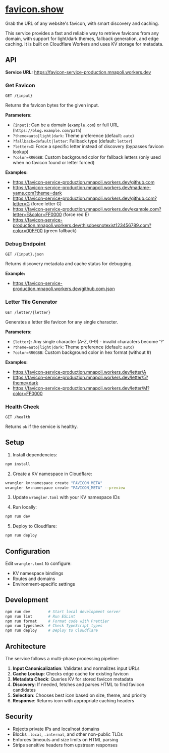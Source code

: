 # [favicon.show](https://favicon.show)

Grab the URL of any website's favicon, with smart discovery and caching.

This service provides a fast and reliable way to retrieve favicons from any domain, with support for light/dark themes, fallback generation, and edge caching. It is built on Cloudflare Workers and uses KV storage for metadata.

## API

**Service URL:** https://favicon-service-production.mnapoli.workers.dev

### Get Favicon
```
GET /{input}
```

Returns the favicon bytes for the given input.

**Parameters:**
- `{input}`: Can be a domain (`example.com`) or full URL (`https://blog.example.com/path`)
- `?theme=auto|light|dark`: Theme preference (default: `auto`)
- `?fallback=default|letter`: Fallback type (default: `letter`)
- `?letter=X`: Force a specific letter instead of discovery (bypasses favicon lookup)
- `?color=RRGGBB`: Custom background color for fallback letters (only used when no favicon found or letter forced)

**Examples:**
- https://favicon-service-production.mnapoli.workers.dev/github.com
- https://favicon-service-production.mnapoli.workers.dev/madame-yams.com?theme=dark
- https://favicon-service-production.mnapoli.workers.dev/github.com?letter=G (force letter G)
- https://favicon-service-production.mnapoli.workers.dev/example.com?letter=E&color=FF0000 (force red E)
- https://favicon-service-production.mnapoli.workers.dev/thisdoesnotexist123456789.com?color=00FF00 (green fallback)

### Debug Endpoint
```
GET /{input}.json
```

Returns discovery metadata and cache status for debugging.

**Example:**
- https://favicon-service-production.mnapoli.workers.dev/github.com.json

### Letter Tile Generator
```
GET /letter/{letter}
```

Generates a letter tile favicon for any single character.

**Parameters:**
- `{letter}`: Any single character (A-Z, 0-9) - invalid characters become '?'
- `?theme=auto|light|dark`: Theme preference (default: `auto`)
- `?color=RRGGBB`: Custom background color in hex format (without #)

**Examples:**
- https://favicon-service-production.mnapoli.workers.dev/letter/A
- https://favicon-service-production.mnapoli.workers.dev/letter/5?theme=dark
- https://favicon-service-production.mnapoli.workers.dev/letter/M?color=FF0000

### Health Check
```
GET /health
```

Returns `ok` if the service is healthy.

## Setup

1. Install dependencies:
```bash
npm install
```

2. Create a KV namespace in Cloudflare:
```bash
wrangler kv:namespace create "FAVICON_META"
wrangler kv:namespace create "FAVICON_META" --preview
```

3. Update `wrangler.toml` with your KV namespace IDs

4. Run locally:
```bash
npm run dev
```

5. Deploy to Cloudflare:
```bash
npm run deploy
```

## Configuration

Edit `wrangler.toml` to configure:
- KV namespace bindings
- Routes and domains
- Environment-specific settings

## Development

```bash
npm run dev        # Start local development server
npm run lint       # Run ESLint
npm run format     # Format code with Prettier
npm run typecheck  # Check TypeScript types
npm run deploy     # Deploy to Cloudflare
```

## Architecture

The service follows a multi-phase processing pipeline:

1. **Input Canonicalization**: Validates and normalizes input URLs
2. **Cache Lookup**: Checks edge cache for existing favicon
3. **Metadata Check**: Queries KV for stored favicon metadata
4. **Discovery**: If needed, fetches and parses HTML to find favicon candidates
5. **Selection**: Chooses best icon based on size, theme, and priority
6. **Response**: Returns icon with appropriate caching headers

## Security

- Rejects private IPs and localhost domains
- Blocks `.local`, `.internal`, and other non-public TLDs
- Enforces timeouts and size limits on HTML parsing
- Strips sensitive headers from upstream responses